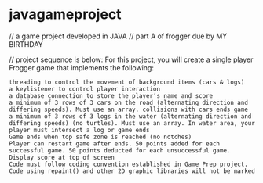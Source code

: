 # javagameproject
// a game project developed in JAVA
// part A of frogger due by MY BIRTHDAY

// project sequence is below:
For this project, you will create a single player Frogger game that implements the following:

    threading to control the movement of background items (cars & logs)
    a keylistener to control player interaction
    a database connection to store the player’s name and score
    a minimum of 3 rows of 3 cars on the road (alternating direction and differing speeds). Must use an array. collisions with cars ends game
    a minimum of 3 rows of 3 logs in the water (alternating direction and differing speeds) (no turtles). Must use an array. In water area, your player must intersect a log or game ends
    Game ends when top safe zone is reached (no notches)
    Player can restart game after ends. 50 points added for each successful game. 50 points deducted for each unsuccessful game. Display score at top of screen
    Code must follow coding convention established in Game Prep project. Code using repaint() and other 2D graphic libraries will not be marked
